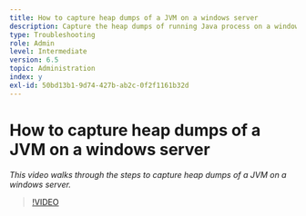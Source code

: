 ```yaml
---
title: How to capture heap dumps of a JVM on a windows server
description: Capture the heap dumps of running Java process on a windows server
type: Troubleshooting
role: Admin
level: Intermediate
version: 6.5
topic: Administration
index: y
exl-id: 50bd13b1-9d74-427b-ab2c-0f2f1161b32d
---
```

# How to capture heap dumps of a JVM on a windows server

*This video walks through the steps to capture heap dumps of a JVM on a windows server.*

>[!VIDEO](https://video.tv.adobe.com/v/335490?quality=9&learn=on)
